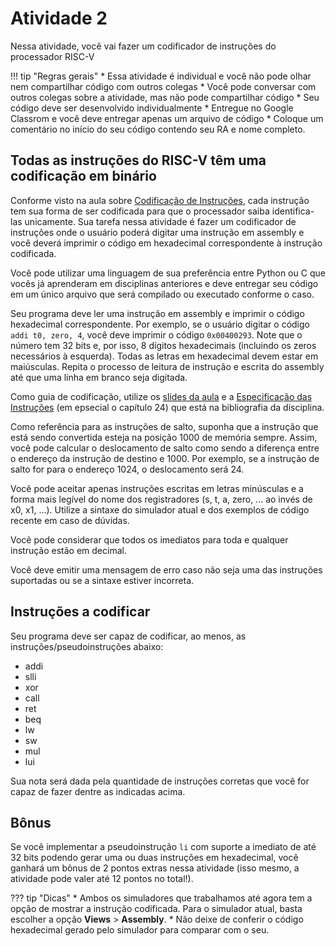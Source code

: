 # Atividade 2

Nessa atividade, você vai fazer um codificador de instruções do processador RISC-V

!!! tip "Regras gerais"
    * Essa atividade é individual e você não pode olhar nem compartilhar código com outros colegas
    * Você pode conversar com outros colegas sobre a atividade, mas não pode compartilhar código
    * Seu código deve ser desenvolvido individualmente
    * Entregue no Google Classrom e você deve entregar apenas um arquivo de código
    * Coloque um comentário no início do seu código contendo seu RA e nome completo.

## Todas as instruções do RISC-V têm uma codificação em binário

Conforme visto na aula sobre [Codificação de Instruções](../slides/assembly05.pdf), cada instrução tem sua forma de ser codificada para que o processador saiba identifica-las unicamente. Sua tarefa nessa atividade é fazer um codificador de instruções onde o usuário poderá digitar uma instrução em assembly e você deverá imprimir o código em hexadecimal correspondente à instrução codificada.

Você pode utilizar uma linguagem de sua preferência entre Python ou C que vocês já aprenderam em disciplinas anteriores e deve entregar seu código em um único arquivo que será compilado ou executado conforme o caso.

Seu programa deve ler uma instrução em assembly e imprimir o código hexadecimal correspondente. Por exemplo, se o usuário digitar o código `addi t0, zero, 4`, você deve imprimir o código `0x00400293`. Note que o número tem 32 bits e, por isso, 8 dígitos hexadecimais (incluindo os zeros necessários à esquerda). Todas as letras em hexadecimal devem estar em maiúsculas. Repita o processo de leitura de instrução e escrita do assembly até que uma linha em branco seja digitada.

Como guia de codificação, utilize os [slides da aula](../slides/assembly05.pdf) e a [Especificação das Instruções](https://github.com/riscv/riscv-isa-manual/releases/download/Ratified-IMAFDQC/riscv-spec-20191213.pdf) (em epsecial o capítulo 24) que está na bibliografia da disciplina.

Como referência para as instruções de salto, suponha que a instrução que está sendo convertida esteja na posição 1000 de memória sempre. Assim, você pode calcular o deslocamento de salto como sendo a diferença entre o endereço da instrução de destino e 1000. Por exemplo, se a instrução de salto for para o endereço 1024, o deslocamento será 24.

Você pode aceitar apenas instruções escritas em letras minúsculas e a forma mais legível do nome dos registradores (s, t, a, zero, ... ao invés de x0, x1, ...). Utilize a sintaxe do simulador atual e dos exemplos de código recente em caso de dúvidas.

Você pode considerar que todos os imediatos para toda e qualquer instrução estão em decimal.

Você deve emitir uma mensagem de erro caso não seja uma das instruções suportadas ou se a sintaxe estiver incorreta.

## Instruções a codificar

Seu programa deve ser capaz de codificar, ao menos, as instruções/pseudoinstruções abaixo:

* addi
* slli
* xor
* call
* ret
* beq
* lw
* sw
* mul
* lui

Sua nota será dada pela quantidade de instruções corretas que você for capaz de fazer dentre as indicadas acima.

## Bônus

Se você implementar a pseudoinstrução `li` com suporte a imediato de até 32 bits podendo gerar uma ou duas instruções em hexadecimal, você ganhará um bônus de 2 pontos extras nessa atividade (isso mesmo, a atividade pode valer até 12 pontos no total!).

??? tip "Dicas"
    * Ambos os simuladores que trabalhamos até agora tem a opção de mostrar a instrução codificada. Para o simulador atual, basta escolher a opção **Views** > **Assembly**.
    * Não deixe de conferir o código hexadecimal gerado pelo simulador para comparar com o seu. 
